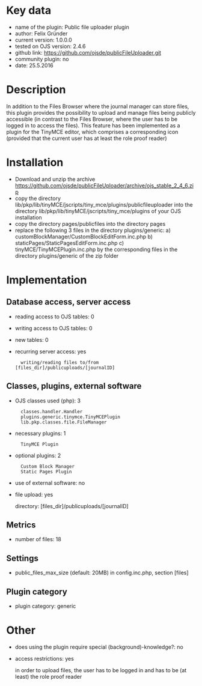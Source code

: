Key data
============

- name of the plugin: Public file uploader plugin
- author: Felix Gründer
- current version: 1.0.0.0
- tested on OJS version: 2.4.6
- github link: https://github.com/ojsde/publicFileUploader.git
- community plugin: no
- date: 25.5.2016

Description
============

In addition to the Files Browser where the journal manager can store files, this plugin provides the possibility to upload and manage files being publicly accessible (in contrast to the Files Browser, where the user has to be logged in to access the files).
This feature has been implemented as a plugin for the TinyMCE editor, which comprises a corresponding icon (provided that the current user has at least the role proof reader)

Installation
============

- Download and unzip the archive https://github.com/ojsde/publicFileUploader/archive/ojs_stable_2_4_6.zip
- copy the directory lib/pkp/lib/tinyMCE/jscripts/tiny_mce/plugins/publicfileuploader into the directory lib/pkp/lib/tinyMCE/jscripts/tiny_mce/plugins of your OJS installation
- copy the directory pages/publicfiles into the directory pages
- replace the following 3 files in the directory plugins/generic:
	a)  customBlockManager/CustomBlockEditForm.inc.php
	b)	staticPages/StaticPagesEditForm.inc.php
	c)	tinyMCE/TinyMCEPlugin.inc.php
	by the corresponding files in the directory plugins/generic of the zip folder

 
Implementation
================

Database access, server access
-----------------------------
- reading access to OJS tables: 0

- writing access to OJS tables: 0

- new tables: 0
- recurring server access: yes

		writing/reading files to/from [files_dir]/publicuploads/[journalID]
 
Classes, plugins, external software
-----------------------
- OJS classes used (php): 3
	
		classes.handler.Handler
		plugins.generic.tinymce.TinyMCEPlugin
		lib.pkp.classes.file.FileManager

- necessary plugins: 1

		TinyMCE Plugin
		
- optional plugins: 2
		
		Custom Block Manager
		Static Pages Plugin
		
- use of external software: no
	
- file upload: yes

	directory: [files_dir]/publicuploads/[journalID]
 
Metrics
--------
- number of files: 18

Settings
--------
- public_files_max_size (default: 20MB) in config.inc.php, section [files]

Plugin category
----------
- plugin category: generic

Other
=============
- does using the plugin require special (background)-knowledge?: no
- access restrictions: yes

	in order to upload files, the user has to be logged in and has to be (at least) the role proof reader


